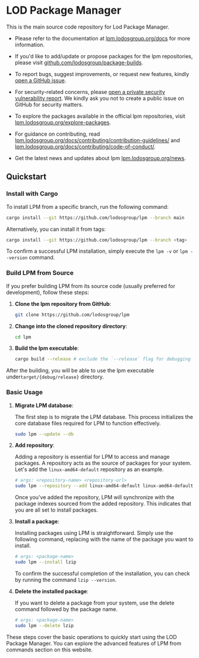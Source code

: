 # LOD Package Manager

This is the main source code repository for Lod Package Manager.

- Please refer to the documentation at [lpm.lodosgroup.org/docs](https://lpm.lodosgroup.org/docs/getting-started/introduction) for more information.

- If you'd like to add/update or propose packages for the lpm repositories, please visit [github.com/lodosgroup/package-builds](https://github.com/lodosgroup/package-builds).

- To report bugs, suggest improvements, or request new features, kindly [open a GitHub issue](https://github.com/lodosgroup/lpm/issues/new).

- For security-related concerns, please [open a private security vulnerability report](https://github.com/lodosgroup/lpm/security/advisories/new). We kindly ask you not to create a public issue on GitHub for security matters.

- To explore the packages available in the official lpm repositories, visit [lpm.lodosgroup.org/explore-packages](https://lpm.lodosgroup.org/explore-packages/).

- For guidance on contributing, read [lpm.lodosgroup.org/docs/contributing/contribution-guidelines/](https://lpm.lodosgroup.org/docs/contributing/contribution-guidelines/) and [lpm.lodosgroup.org/docs/contributing/code-of-conduct/](https://lpm.lodosgroup.org/docs/contributing/code-of-conduct/).

- Get the latest news and updates about lpm [lpm.lodosgroup.org/news](https://lpm.lodosgroup.org/news/).

## Quickstart

### Install with Cargo

To install LPM from a specific branch, run the following command:

```sh
cargo install --git https://github.com/lodosgroup/lpm --branch main
```

Alternatively, you can install it from tags:

```sh
cargo install --git https://github.com/lodosgroup/lpm --branch <tag>
```

To confirm a successful LPM installation, simply execute the `lpm -v` or `lpm --version` command.

### Build LPM from Source

If you prefer building LPM from its source code (usually preferred for development), follow these steps:

1. **Clone the lpm repository from GitHub**:

   ```sh
   git clone https://github.com/lodosgroup/lpm
   ```

2. **Change into the cloned repository directory**:

   ```sh
   cd lpm
   ```

3. **Build the lpm executable**:
    

   ```sh
   cargo build --release # exclude the `--release` flag for debugging
   ```

After the building, you will be able to use the lpm executable under`target/{debug/release}` directory.

### Basic Usage

1. **Migrate LPM database**:

    The first step is to migrate the LPM database. This process initializes the core database files required for LPM to function effectively.

    ```sh
    sudo lpm --update --db
    ```

2. **Add repository**:

    Adding a repository is essential for LPM to access and manage packages. A repository acts as the source of packages for your system. Let's add the `linux-amd64-default` repository as an example.

    ```sh
    # args: <repository-name> <repository-url>
    sudo lpm --repository --add linux-amd64-default linux-amd64-default.lpm.lodosgroup.org
    ```

    Once you've added the repository, LPM will synchronize with the package indexes sourced from the added repository. This indicates that you are all set to install packages.

3. **Install a package**:

    Installing packages using LPM is straightforward. Simply use the following command, replacing <package-name> with the name of the package you want to install.

    ```sh
    # args: <package-name>
    sudo lpm --install lzip
    ```

    To confirm the successful completion of the installation, you can check by running the command `lzip --version`.

4. **Delete the installed package**:

    If you want to delete a package from your system, use the delete command followed by the package name.

    ```sh
    # args: <package-name>
    sudo lpm --delete lzip
    ```

These steps cover the basic operations to quickly start using the LOD Package Manager. You can explore the advanced features of LPM from commands section on this website.
